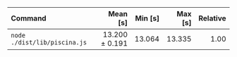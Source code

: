 | Command                      |       Mean [s] | Min [s] | Max [s] | Relative |
| :--------------------------- | -------------: | ------: | ------: | -------: |
| `node ./dist/lib/piscina.js` | 13.200 ± 0.191 |  13.064 |  13.335 |     1.00 |
